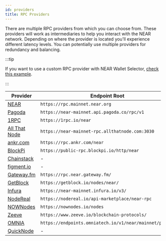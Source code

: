 ```yaml
---
id: providers
title: RPC Providers
---
```


There are multiple RPC providers from which you can choose from. These providers will work as intermediaries to help you interact with the NEAR network.
Depending on where the provider is located you'll experience different latency levels. You can potentially use multiple providers for redundancy and
balancing.

:::tip

If you want to use a custom RPC provider with NEAR Wallet Selector, [check this example](../../2.develop/integrate/frontend.md#setting-customs-rpc-endpoints).

:::


| Provider   | Endpoint Root                           |
| ---------- | --------------------------------------- |
| [NEAR](setup.md)      | `https://rpc.mainnet.near.org`                                                |
| [Pagoda](https://www.pagoda.co/console)    | `https://near-mainnet.api.pagoda.co/rpc/v1`                                        |
| [1RPC](https://docs.ata.network/1rpc/introduction/) | `https://1rpc.io/near`  |
| [All That Node](https://docs.allthatnode.com/protocols/near/)  | `https://near-mainnet-rpc.allthatnode.com:3030`         |
| [ankr.com](https://www.ankr.com/docs/rpc-service/chains/chains-list/#near)  | `https://rpc.ankr.com/near`                       |
| [BlockPi](https://chains.blockpi.io/#/near)  | `https://public-rpc.blockpi.io/http/near`                                   |
| [Chainstack](https://chainstack.com/build-better-with-near/)  | -                                                 |
| [figment.io](https://docs.figment.io/guides/staking-api/near/delegate/) | -                                        |
| [Gateway.fm](https://gateway.fm/)   | `https://rpc.near.gateway.fm/`                                                   |
| [GetBlock](https://getblock.io/nodes/near/)  | `https://getblock.io/nodes/near/`        |
| [Infura](https://docs.infura.io/infura/networks/near)   | `https://near-mainnet.infura.io/v3/`                            |
| [NodeReal](https://nodereal.io) | `https://nodereal.io/api-marketplace/near-rpc`  |
| [NOWNodes](https://nownodes.io/) | `https://nownodes.io/nodes`     |
| [Zeeve](https://www.zeeve.io/) | `https://www.zeeve.io/blockchain-protocols/`     |
| [OMNIA](https://omniatech.io) | `https://endpoints.omniatech.io/v1/near/mainnet/public`  |
| [QuickNode](https://www.quicknode.com/chains/near)  | -                                                |
